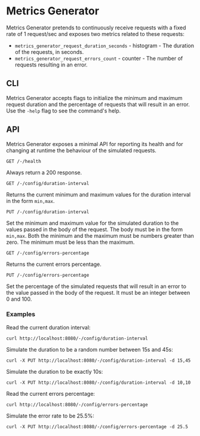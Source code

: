 # Metrics Generator

Metrics Generator pretends to continuously receive requests with a fixed rate of
1 request/sec and exposes two metrics related to these requests:

- `metrics_generator_request_duration_seconds` - histogram - The duration of the
  requests, in seconds.
- `metrics_generator_request_errors_count` - counter - The number of requests
  resulting in an error.

## CLI

Metrics Generator accepts flags to initialize the minimum and maximum request
duration and the percentage of requests that will result in an error. Use the
`-help` flag to see the command's help.

## API

Metrics Generator exposes a minimal API for reporting its health and for
changing at runtime the behaviour of the simulated requests.

```
GET /-/health
```

Always return a 200 response.

```
GET /-/config/duration-interval
```

Returns the current minimum and maximum values for the duration interval in the
form `min,max`.

```
PUT /-/config/duration-interval
```

Set the minimum and maximum value for the simulated duration to the values
passed in the body of the request. The body must be in the form `min,max`. Both
the minimum and the maximum must be numbers greater than zero. The minimum must
be less than the maximum.

```
GET /-/config/errors-percentage
```

Returns the current errors percentage.

```
PUT /-/config/errors-percentage
```

Set the percentage of the simulated requests that will result in an error to the
value passed in the body of the request. It must be an integer between 0 and
100.

### Examples

Read the current duration interval:

```
curl http://localhost:8080/-/config/duration-interval
```

Simulate the duration to be a random number between 15s and 45s:

```
curl -X PUT http://localhost:8080/-/config/duration-interval -d 15,45
```

Simulate the duration to be exactly 10s:

```
curl -X PUT http://localhost:8080/-/config/duration-interval -d 10,10
```

Read the current errors percentage:

```
curl http://localhost:8080/-/config/errors-percentage
```

Simulate the error rate to be 25.5%:

```
curl -X PUT http://localhost:8080/-/config/errors-percentage -d 25.5
```
